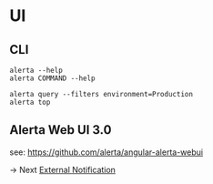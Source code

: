 # UI

## CLI
```
alerta --help
alerta COMMAND --help

alerta query --filters environment=Production
alerta top 

```

## Alerta Web UI 3.0
see: https://github.com/alerta/angular-alerta-webui



-> Next [External Notification](notify.md)
